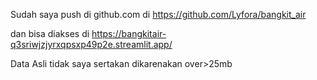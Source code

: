 Sudah saya push di github.com di
https://github.com/Lyfora/bangkit_air

dan bisa diakses di
https://bangkitair-q3sriwjzjyrxqpsxp49p2e.streamlit.app/

Data Asli tidak saya sertakan dikarenakan over>25mb

